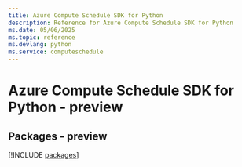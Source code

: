 ```yaml
---
title: Azure Compute Schedule SDK for Python
description: Reference for Azure Compute Schedule SDK for Python
ms.date: 05/06/2025
ms.topic: reference
ms.devlang: python
ms.service: computeschedule
---
```

# Azure Compute Schedule SDK for Python - preview
## Packages - preview
[!INCLUDE [packages](compute-schedule-index.md)]